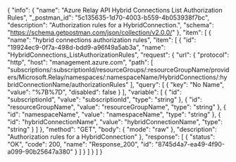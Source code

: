 {
  "info": {
    "name": "Azure Relay API Hybrid Connections List Authorization Rules",
    "_postman_id": "5c135635-1d70-4003-b559-4b053938f7bc",
    "description": "Authorization rules for a HybridConnection.",
    "schema": "https://schema.getpostman.com/json/collection/v2.0.0/"
  },
  "item": [
    {
      "name": "hybrid connections authorization rules",
      "item": [
        {
          "id": "19924ec9-0f7a-498d-bdd9-a96f49a5ab3a",
          "name": "HybridConnections_ListAuthorizationRules",
          "request": {
            "url": {
              "protocol": "http",
              "host": "management.azure.com",
              "path": [
                "subscriptions/:subscriptionId/resourceGroups/:resourceGroupName/providers/Microsoft.Relay/namespaces/:namespaceName/HybridConnections/:hybridConnectionName/authorizationRules"
              ],
              "query": [
                {
                  "key": "No Name",
                  "value": "%7B%7D",
                  "disabled": false
                }
              ],
              "variable": [
                {
                  "id": "subscriptionId",
                  "value": "subscriptionId",
                  "type": "string"
                },
                {
                  "id": "resourceGroupName",
                  "value": "resourceGroupName",
                  "type": "string"
                },
                {
                  "id": "namespaceName",
                  "value": "namespaceName",
                  "type": "string"
                },
                {
                  "id": "hybridConnectionName",
                  "value": "hybridConnectionName",
                  "type": "string"
                }
              ]
            },
            "method": "GET",
            "body": {
              "mode": "raw"
            },
            "description": "Authorization rules for a HybridConnection"
          },
          "response": [
            {
              "status": "OK",
              "code": 200,
              "name": "Response_200",
              "id": "8745d4a7-ea49-4f90-a099-90b25647a380"
            }
          ]
        }
      ]
    }
  ]
}